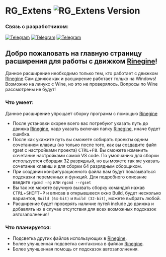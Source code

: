 # RG_Extens <img alt="RG_Extens Version" src="https://img.shields.io/badge/RG_Extens-v0.0.4-green">  

### Связь с разработчиком:  

[<img alt="Telegram"        src="https://img.shields.io/badge/Rinemest-green?logo=Telegram&logoColor=ffffff&label=Telegram&labelColor=24A1DE&color=222222&link=https%3A%2F%2Ft.me%2Frinemest">](https://t.me/Rinemest)
[<img alt="Telegram"        src="https://img.shields.io/badge/Rinemest-green?logo=Telegram&logoColor=ffffff&label=Telegram&labelColor=24A1DE&color=333333&link=https%3A%2F%2Ft.me%2Frinemest">](https://t.me/T_Rinemest)
[<img alt="Telegram"        src="https://img.shields.io/badge/Rinegine-green?logo=Telegram&logoColor=ffffff&label=Telegram&labelColor=24A1DE&color=444444&link=https://t.me/Rinegine">](https://t.me/Rinegine)

## Добро пожаловать на главную страницу расширения для работы с движком [Rinegine](https://github.com/Maximilian560/Rinegine)!

Данное расширение необходимо только тем, кто работает с движком [Rinegine](https://github.com/Maximilian560/Rinegine)
Сам движок как и расширение работает только на Windows! Возможно на линукс с Wine, но это не проверялось. Вопросы по Wine рассмотрены не будут!
### Что умеет:
Данное расширение упрощает сборку программ с помощью [Rinegine](https://github.com/Maximilian560/Rinegine) 
* После установки скорее всего вас потребуют указать путь до движка [Rinegine](https://github.com/Maximilian560/Rinegine), надо указать включая папку [Rinegine](https://github.com/Maximilian560/Rinegine), иначе будет ошибка.
* После как укажите путь вы сможете собирать проекты одним сочетанием клавиш (но только после того, как вы создадите файл rgset с настройками проекта) <kbd>CTRL</kbd>+<kbd>F8</kbd>. Вы сможете изменить сочетание настройками самой VS code. По умолчанию для сборки используется сборщик 32 разрядный, но вы можете так же указать сочетание клавиш и для сборки 64 разрядным сборщиком.
* При создании конфигурационного файла вам будут показываться подсказки переменных и функций. Для подробного описание введите `rgcmd -rg` или `rgcmd --rgset`
* Вы так же можете вручную вызвать сборку командой нажав <kbd>CTRL</kbd>+<kbd>SHIFT</kbd>+<kbd>P</kbd> и вписав в открывшееся окно Build, будет несколько вариантов, `Build (64-bit)` и `Build (32-bit)`, можете выбрать любой.
* Расширение будет проверять наличие путей include до движка и добавлять их в случае отсутствия для всех возможных подсказок автозаполнения!
### Что планируется:
* Подсветка других файлов использующих в [Rinegine](https://github.com/Maximilian560/Rinegine).
* Более улучшенная подсветка синтаксиса в файлах [Rinegine](https://github.com/Maximilian560/Rinegine).
* Более улучшенная помощь от подсказок автозаполнения.
